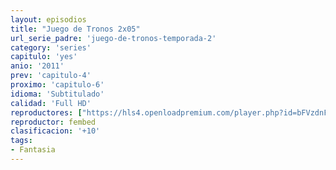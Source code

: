 ```yaml
---
layout: episodios
title: "Juego de Tronos 2x05"
url_serie_padre: 'juego-de-tronos-temporada-2'
category: 'series'
capitulo: 'yes'
anio: '2011'
prev: 'capitulo-4'
proximo: 'capitulo-6'
idioma: 'Subtitulado'
calidad: 'Full HD'
reproductores: ["https://hls4.openloadpremium.com/player.php?id=bFVzdnFtbTRVZFI2TjFYc0dKMkJ6andRNlU1NTBvYloxZ1gzMitwMTYwUXZjOUFIOFVqK052WlVpbXhNS2txeDl2cWw4ckFpcnBBUWphM0VKdEIvWXc9PQ&sub=https://sub.cuevana2.io/vtt-sub/sub7/Game.Of.Thrones.S02E05.vtt"]
reproductor: fembed
clasificacion: '+10'
tags:
- Fantasia
---
```













